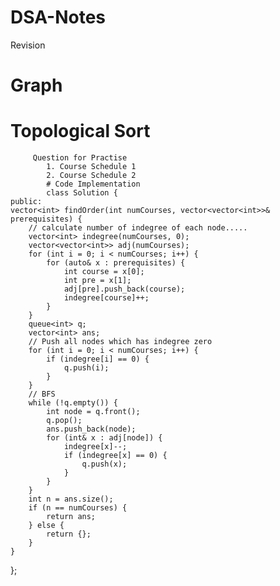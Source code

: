 # DSA-Notes
Revision
# Graph 
   # Topological Sort 
         Question for Practise
            1. Course Schedule 1
            2. Course Schedule 2
            # Code Implementation 
            class Solution {
    public:
    vector<int> findOrder(int numCourses, vector<vector<int>>& prerequisites) {
        // calculate number of indegree of each node.....
        vector<int> indegree(numCourses, 0);
        vector<vector<int>> adj(numCourses);
        for (int i = 0; i < numCourses; i++) {
            for (auto& x : prerequisites) {
                int course = x[0];
                int pre = x[1];
                adj[pre].push_back(course);
                indegree[course]++;
            }
        }
        queue<int> q;
        vector<int> ans;
        // Push all nodes which has indegree zero
        for (int i = 0; i < numCourses; i++) {
            if (indegree[i] == 0) {
                q.push(i);
            }
        }
        // BFS
        while (!q.empty()) {
            int node = q.front();
            q.pop();
            ans.push_back(node);
            for (int& x : adj[node]) {
                indegree[x]--;
                if (indegree[x] == 0) {
                    q.push(x);
                }
            }
        }
        int n = ans.size();
        if (n == numCourses) {
            return ans;
        } else {
            return {};
        }
    }
};
            
